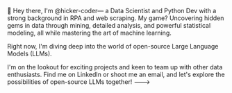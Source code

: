 👋 Hey there, I'm @hicker-coder— a Data Scientist and Python Dev with a strong background in RPA and web scraping. My game? Uncovering hidden gems in data through mining, detailed analysis, and powerful statistical modeling, all while mastering the art of machine learning.

Right now, I'm diving deep into the world of open-source Large Language Models (LLMs).

I'm on the lookout for exciting projects and keen to team up with other data enthusiasts. Find me on LinkedIn or shoot me an email, and let's explore the possibilities of open-source LLMs together!
--->
